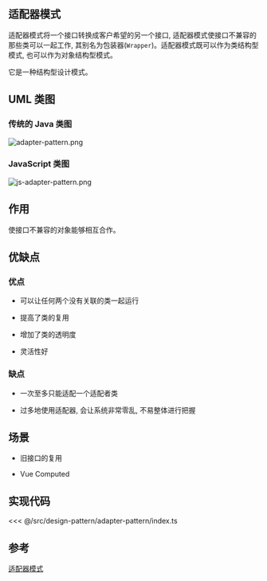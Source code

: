 ## 适配器模式

适配器模式将一个接口转换成客户希望的另一个接口, 适配器模式使接口不兼容的那些类可以一起工作, 其别名为包装器(`Wrapper`)。适配器模式既可以作为类结构型模式, 也可以作为对象结构型模式。

它是一种结构型设计模式。

## UML 类图

### 传统的 Java 类图

![adapter-pattern.png](~@images/src/design-pattern/adapter-pattern/images/adapter-pattern.png)

### JavaScript 类图

![js-adapter-pattern.png](~@images/src/design-pattern/adapter-pattern/images/js-adapter-pattern.png)

## 作用

使接口不兼容的对象能够相互合作。

## 优缺点

### 优点

- 可以让任何两个没有关联的类一起运行 

- 提高了类的复用 

- 增加了类的透明度 

- 灵活性好

### 缺点

- 一次至多只能适配一个适配者类

- 过多地使用适配器, 会让系统非常零乱, 不易整体进行把握

## 场景

- 旧接口的复用

- Vue Computed

## 实现代码

<<< @/src/design-pattern/adapter-pattern/index.ts

## 参考

[适配器模式](https://zh.wikipedia.org/zh-hans/%E9%80%82%E9%85%8D%E5%99%A8%E6%A8%A1%E5%BC%8F)
